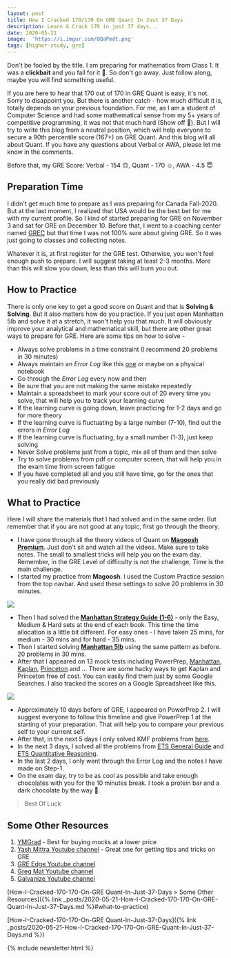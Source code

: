 ```yaml
---
layout: post
title: How I Cracked 170/170 On GRE Quant In Just 37 Days  
description: Learn & Crack 170 in just 37 days...
date: 2020-05-21  
image:  'https://i.imgur.com/QQaPmdt.png'
tags: [higher-study, gre]  
---
```

  
Don't be fooled by the title. I am preparing for mathematics from Class 1. It was a **clickbait** and you fall for it 🤣. So don't go away. Just follow along, maybe you will find something useful.  
  
If you are here to hear that 170 out of 170 in GRE Quant is easy, it's not. Sorry to disappoint you. But there is another catch - how much difficult it is, totally depends on your previous foundation. For me, as I am a student of Computer Science and had some mathematical sense from my 5+ years of competitive programming, it was not that much hard (Show off 🤣). But I will try to write this blog from a neutral position, which will help everyone to secure a 90th percentile score (167+) on GRE Quant. And this blog will all about Quant. If you have any questions about Verbal or AWA, please let me know in the comments.  
  
Before that, my GRE Score: Verbal - 154 🙃, Quant - 170 ☺️, AWA - 4.5 😇  
  
## Preparation Time  
I didn't get much time to prepare as I was preparing for Canada Fall-2020. But at the last moment, I realized that USA would be the best bet for me with my current profile. So I kind of started preparing for GRE on November 3 and sat for GRE on December 10. Before that, I went to a coaching center named [GREC](https://hsa.grecbd.com/) but that time I was not 100% sure about giving GRE. So it was just going to classes and collecting notes.  
  
Whatever it is, at first register for the GRE test. Otherwise, you won't feel enough push to prepare. I will suggest taking at least 2-3 months. More than this will slow you down, less than this will burn you out.  

## How to Practice  
There is only one key to get a good score on Quant and that is **Solving & Solving**. But it also matters how do you practice. If you just open Manhattan 5lb and solve it at a stretch, it won't help you that much. It will obviously improve your analytical and mathematical skill, but there are other great ways to prepare for GRE. Here are some tips on how to solve -  
- Always solve problems in a time constraint (I recommend 20 problems in 30 minutes)  
- Always maintain an *Error Log* like this [one](https://www.notion.so/dipta007/GRE-Error-Log-353536602c224b599f91c21c243cd37e) or maybe on a physical notebook  
- Go through the *Error Log* every now and then  
- Be sure that you are not making the same mistake repeatedly  
- Maintain a spreadsheet to mark your score out of 20 every time you solve, that will help you to track your learning curve  
- If the learning curve is going down, leave practicing for 1-2 days and go for more theory  
- If the learning curve is fluctuating by a large number (7-10), find out the errors in *Error Log*  
- If the learning curve is fluctuating, by a small number (1-3), just keep solving  
- Never Solve problems just from a topic, mix all of them and then solve  
- Try to solve problems from pdf or computer screen, that will help you in the exam time from screen fatigue  
- If you have completed all and you still have time, go for the ones that you really did bad previously  

## What to Practice  
Here I will share the materials that I had solved and in the same order. But remember that if you are not good at any topic, first go through the theory.  
- I have gone through all the theory videos of Quant on [**Magoosh Premium**](https://gre.magoosh.com/). Just don't sit and watch all the videos. Make sure to take notes. The small to smallest tricks will help you on the exam day. Remember, in the GRE Level of difficulty is not the challenge, Time is the main challenge.  
- I started my practice from **Magoosh**. I used the Custom Practice session from the top navbar. And used these settings to solve 20 problems in 30 minutes.  
  
![](https://i.imgur.com/4p4kbiB.png)  
  
- Then I had solved the **[Manhattan Strategy Guide (1-6)](https://www.amazon.com/Manhattan-Prep-GRE-Strategy-Guides/dp/1937707911)** - only the Easy, Medium & Hard sets at the end of each book. This time the time allocation is a little bit different. For easy ones - I have taken 25 mins, for medium - 30 mins and for hard - 35 mins.  
- Then I started solving **[Manhattan 5lb](https://www.amazon.com/lb-Book-GRE-Practice-Problems-ebook/dp/B07K6THGY1)** using the same pattern as before. 20 problems in 30 mins.  
- After that I appeared on 13 mock tests including PowerPrep, [Manhattan](https://www.manhattanprep.com/gre/free-gre-practice-test/), [Kaplan](https://www.kaptest.com/gre/free/gre-practice-test-options), [Princeton](https://www.princetonreview.com/grad/free-gre-practice-test) and ... There are some hacky ways to get Kaplan and Princeton free of cost. You can easily find them just by some Google Searches. I also tracked the scores on a Google Spreadsheet like this.  
  
![](https://i.imgur.com/i3l3zAF.png)  
  
- Approximately 10 days before of GRE, I appeared on PowerPrep 2. I will suggest everyone to follow this timeline and give PowerPrep 1 at the starting of your preparation. That will help you to compare your previous self to your current self.  
- After that, in the next 5 days I only solved KMF problems from [here](https://gre.kmf.com/practise).  
- In the next 3 days, I solved all the problems from [ETS General Guide](https://www.amazon.com/Official-Guide-Revised-General-Test/dp/007179123X) and [ETS Quantitative Reasoning](https://www.amazon.com/Official-Quantitative-Reasoning-Practice-Questions-ebook/dp/B071ZNW57H).  
- In the last 2 days, I only went through the Error Log and the notes I have made on Step-1.  
- On the exam day, try to be as cool as possible and take enough chocolates with you for the 10 minutes break. I took a protein bar and a dark chocolate by the way 🤣.  
  
> Best Of Luck  
  
## Some Other Resources  
1. [YMGrad](https://ymgrad.com/) - Best for buying mocks at a lower price  
2. [Yash Mittra Youtube channel](https://www.youtube.com/channel/UCUeocvBLLnLEcd9ibFH18dw) - Great one for getting tips and tricks on GRE  
3. [GRE Edge Youtube channel](https://www.youtube.com/user/GREedge2011)  
4. [Greg Mat Youtube channel](https://www.youtube.com/channel/UCktwzce9ncy_K78l1KBZkYQ)  
5. [Galvanize Youtube channel](https://www.youtube.com/channel/UCZKEgQZV2L9wEGuhuuXaNkQ)  
  
  
[How-I-Cracked-170-170-On-GRE Quant-In-Just-37-Days > Some Other Resources]({% link _posts/2020-05-21-How-I-Cracked-170-170-On-GRE-Quant-In-Just-37-Days.md %}#what-to-practice)  
  
[How-I-Cracked-170-170-On-GRE Quant-In-Just-37-Days]({% link _posts/2020-05-21-How-I-Cracked-170-170-On-GRE-Quant-In-Just-37-Days.md %})  

{% include newsletter.html %}  
